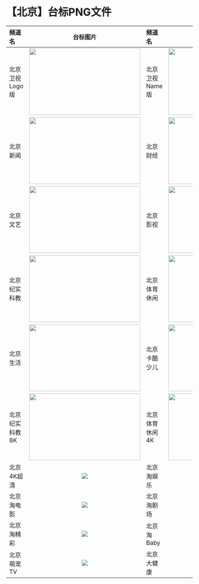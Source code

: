 # 【北京】台标PNG文件
|频道名|台标图片|频道名|台标图片|
|:---|:---:|:---|:---:|
|北京卫视Logo版|<img src="https://raw.githubusercontent.com/love599/TVLogo/main/CN/Beijing.png" width="300" height="180">|北京卫视Name版|<img src="https://raw.githubusercontent.com/love599/TVLogo/main/北京/北京卫视.png" width="300" height="180">|
|北京新闻|<img src="https://raw.githubusercontent.com/wanglindl/TVLogo/main/img/Beijing1.png" width="300" height="180">|北京财经|<img src="https://raw.githubusercontent.com/wanglindl/TVLogo/main/img/Beijing2.png" width="300" height="180">|
|北京文艺|<img src="https://raw.githubusercontent.com/wanglindl/TVLogo/main/img/Beijing3.png" width="300" height="180">|北京影视|<img src="https://raw.githubusercontent.com/wanglindl/TVLogo/main/img/Beijing4.png" width="300" height="180">|
|北京纪实科教|<img src="https://raw.githubusercontent.com/wanglindl/TVLogo/main/img/Beijing5.png" width="300" height="180">|北京体育休闲|<img src="https://raw.githubusercontent.com/wanglindl/TVLogo/main/img/Beijing6.png" width="300" height="180">|
|北京生活|<img src="https://raw.githubusercontent.com/wanglindl/TVLogo/main/img/Beijing7.png" width="300" height="180">|北京卡酷少儿|<img src="https://raw.githubusercontent.com/wanglindl/TVLogo/main/img/Beijing8.png" width="300" height="180">|
|北京纪实科教8K|<img src="https://raw.githubusercontent.com/wanglindl/TVLogo/main/img/Beijing9.png" width="300" height="180">|北京体育休闲4K|<img src="https://raw.githubusercontent.com/wanglindl/TVLogo/main/img/Beijing10.png" width="300" height="180">|
|北京4K超清|<img src="https://raw.githubusercontent.com/wanglindl/TVlogo/main/img/bj4kcq.png">|北京淘娱乐|<img src="https://raw.githubusercontent.com/wanglindl/TVlogo/main/img/bjtyl.png">|
|北京淘电影|<img src="https://raw.githubusercontent.com/wanglindl/TVlogo/main/img/bjtdy.png">|北京淘剧场|<img src="https://raw.githubusercontent.com/wanglindl/TVlogo/main/img/bjtjc.png">|
|北京淘精彩|<img src="https://raw.githubusercontent.com/wanglindl/TVlogo/main/img/bjtjcai.png">|北京淘Baby|<img src="https://raw.githubusercontent.com/wanglindl/TVlogo/main/img/bjtbb.png">|
|北京萌宠TV|<img src="https://raw.githubusercontent.com/wanglindl/TVlogo/main/img/bjmctv.png">|北京大健康|<img src="https://raw.githubusercontent.com/wanglindl/TVlogo/main/img/bjdjk.png">|
